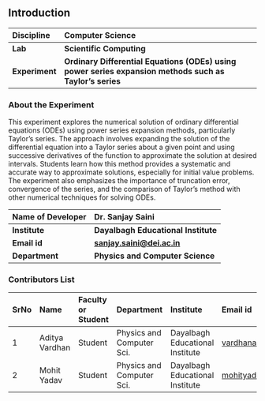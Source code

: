 ## Introduction

<b>Discipline | <b> Computer Science  
:--|:--|  
<b> Lab | <b> Scientific Computing  
<b> Experiment|     <b> Ordinary Differential Equations (ODEs) using power series expansion methods such as Taylor’s series  

### About the Experiment  

This experiment explores the numerical solution of ordinary differential equations (ODEs) using power series expansion methods, particularly Taylor’s series. The approach involves expanding the solution of the differential equation into a Taylor series about a given point and using successive derivatives of the function to approximate the solution at desired intervals. Students learn how this method provides a systematic and accurate way to approximate solutions, especially for initial value problems. The experiment also emphasizes the importance of truncation error, convergence of the series, and the comparison of Taylor’s method with other numerical techniques for solving ODEs.  

<b>Name of Developer | <b> Dr. Sanjay Saini  
:--|:--|  
<b> Institute | <b> Dayalbagh Educational Institute  
<b> Email id|     <b> sanjay.saini@dei.ac.in  
<b> Department |  <b> Physics and Computer Science  

### Contributors List  

SrNo | Name | Faculty or Student | Department | Institute | Email id  
:--|:--|:--|:--|:--|:--|  
1 | Aditya Vardhan | Student | Physics and Computer Sci. | Dayalbagh Educational Institute | vardhana3098@gmail.com  
2 | Mohit Yadav | Student | Physics and Computer Sci. | Dayalbagh Educational Institute | mohityadavdei@yahoo.com  
